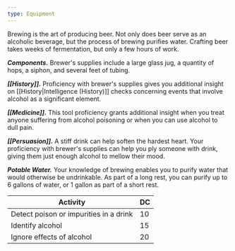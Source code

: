 ```yaml
---
type: Equipment
---
```

Brewing is the art of producing beer. Not only does beer serve as an alcoholic beverage, but the process of brewing purifies water. Crafting beer takes weeks of fermentation, but only a few hours of work.

**_Components._** Brewer's supplies include a large glass jug, a quantity of hops, a siphon, and several feet of tubing.

**_[[History]]._** Proficiency with brewer's supplies gives you additional insight on [[History|Intelligence (History)]] checks concerning events that involve alcohol as a significant element.

**_[[Medicine]]._** This tool proficiency grants additional insight when you treat anyone suffering from alcohol poisoning or when you can use alcohol to dull pain.

**_[[Persuasion]]._** A stiff drink can help soften the hardest heart. Your proficiency with brewer's supplies can help you ply someone with drink, giving them just enough alcohol to mellow their mood.

**_Potable Water._** Your knowledge of brewing enables you to purify water that would otherwise be undrinkable. As part of a long rest, you can purify up to 6 gallons of water, or 1 gallon as part of a short rest.

|Activity|DC|
|---|---|
|Detect poison or impurities in a drink|10|
|Identify alcohol|15|
|Ignore effects of alcohol|20|